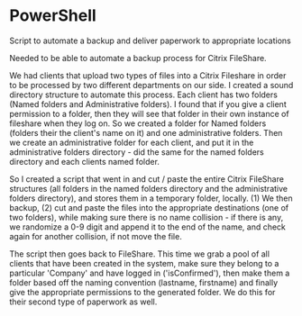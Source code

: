 # PowerShell
Script to automate a backup and deliver paperwork to appropriate locations

Needed to be able to automate a backup process for Citrix FileShare.

We had clients that upload two types of files into a Citrix Fileshare in order to be processed by two different departments on our side. I created a sound directory structure to automate this process. Each client has two folders (Named folders and Administrative folders). I found that if you give a client permission to a folder, then they will see that folder in their own instance of fileshare when they log on. So we created a folder for Named folders (folders their the client's name on it) and one administrative folders. Then we create an administrative folder for each client, and put it in the administrative folders directory - did the same for the named folders directory and each clients named folder.

So I created a script that went in and cut / paste the entire Citrix FileShare structures (all folders in the named folders directory and the administrative folders directory), and stores them in a temporary folder, locally. (1) We then backup, (2) cut and paste the files into the appropriate destinations (one of two folders), while making sure there is no name collision - if there is any, we randomize a 0-9 digit and append it to the end of the name, and check again for another collision, if not move the file.

The script then goes back to FileShare. This time we grab a pool of all clients that have been created in the system, make sure they belong to a particular 'Company' and have logged in ('isConfirmed'), then make them a folder based off the naming convention (lastname, firstname) and finally give the appropriate permissions to the generated folder. We do this for their second type of paperwork as well. 

